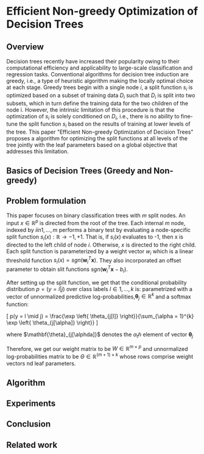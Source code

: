 # Efficient Non-greedy Optimization of Decision Trees

## Overview

Decision trees recently have increased their popularity owing to their computational efficiency and applicability to large-scale classification and regression tasks. Conventional algorithms for decision tree induction are greedy, i.e., a type of heuristic algorithm making the locally optimal choice at each stage. Greedy trees begin with a single node $i$, a split function $s_i$ is optimized based on a subset of training data $D_i$ such that $D_i$ is split into two subsets, which in turn define the training data for the two children of the node i. However, the intrinsic limitation of this procedure is that the optimization of $s_i$ is solely conditioned on $D_i$, i.e., there is no ability to fine-tune the split function $s_i$ based on the results of training at lower levels of the tree. This paper "Efficient Non-greedy Optimization of Decision Trees" proposes a algorithm for optimizing the split functions at all levels of the tree jointly with the leaf parameters based on a global objective that addresses this limitation. 


## Basics of Decision Trees (Greedy and Non-greedy)

## Problem formulation 

This paper focuses on binary classification trees with $m$ split nodes. An input $x \in \mathbb{R}^p$ is directed from the root of the tree. Each internal $m$ node, indexed by $i in {1,...,m}$ performs a binary test by evaluating a node-specific split function $s_i(x): \mathbb{R} \rightarrow {-1, +1}$. That is, if $s_i(x)$ evaluates to -1, then x is directed to the left child of node $i$. Otherwise, $x$ is directed to the right child. Each split function is parameterized by a weight vector $w_i$ which is a linear threshold function $s_i(x) = sgn(\mathbf{w}_i^T \mathbf{x})$. They also incorporated an offset parameter to obtain slit functions $sgn(\mathbf{w}_i^T\mathbf{x}-b_i)$.

After setting up the split function, we get that the conditional probability distribution $p=(y=l|j)$ over class labels $l \in {1,...,k}$ is:
parametrized with a vector of unnormalized predictive log-probabilities,$\mathbf{\theta}_j \in \mathbb{R}^k$ and a softmax function:

\[
p(y = l \mid j) = \frac{\exp \left\{ \theta_{j[l]} \right\}}{\sum_{\alpha = 1}^{k} \exp \left\{ \theta_{j[\alpha]} \right\}}
\]


where $\mathbf{\theta}_{j[\alphda]}$ denotes the $\alpha_th$ element of vector $\mathbf{\theta}_j$

Therefore, we get our weight matrix to be $W \in \mathbb{R}^{m \times p}$ and unnormalized log-probabilities matrix to be $\Theta \in \mathbb{R}^{(m+1) \times k}$ whose rows comprise weight vectors nd leaf parameters. 

## Algorithm

## Experiments

## Conclusion

## Related work 
